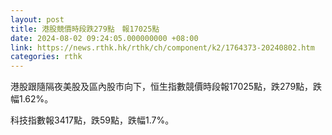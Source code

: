 ```yaml
---
layout: post
title: 港股競價時段跌279點　報17025點
date: 2024-08-02 09:24:05.000000000 +08:00
link: https://news.rthk.hk/rthk/ch/component/k2/1764373-20240802.htm
categories: rthk
---
```


港股跟隨隔夜美股及區內股市向下，恒生指數競價時段報17025點，跌279點，跌幅1.62%。

科技指數報3417點，跌59點，跌幅1.7%。
